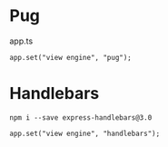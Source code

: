 # Pug
app.ts
```
app.set("view engine", "pug");
```

# Handlebars
`npm i --save express-handlebars@3.0`
```
app.set("view engine", "handlebars");
```
